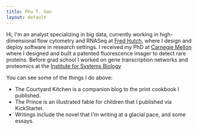 ```yaml
---
title: Phu T. Van
layout: default
---
```


Hi, I'm an analyst specializing in big data, currently working in high-dimensional flow cytometry and RNASeq at [Fred Hutch](https://rglab.org), where I design and deploy software in research settings. I received my PhD at [Carnegie Mellon](https://cmu.edu/bio) where I designed and built a patented fluorescence imager to detect rare proteins. Before grad school I worked on gene transcription networks and proteomics at the [Institute for Systems Biology](https://systemsbiology.org) 

You can see some of the things I do above: 
- The Courtyard Kitchen is a companion blog to the print cookbook I published. 
- The Prince is an illustrated fable for children that I published via KickStarter.
- Writings include the novel that I'm writing at a glacial pace, and some essays.   
